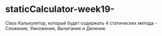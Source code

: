 # staticCalculator-week19-
Сlass Калькулятор, который будет содержать 4 статических метода - Сложение, Умножение, Вычитание и Деление. 
